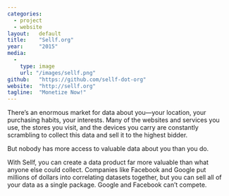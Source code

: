 ```yaml
---
categories:
  - project
  - website
layout:   default
title:    "Sellf.org"
year:     "2015"
media:
  -
    type: image
    url: "/images/sellf.png"
github:   "https://github.com/sellf-dot-org"
website:  "http://sellf.org"
tagline:  "Monetize Now!"
---
```

There’s an enormous market for data about you—your location, your purchasing habits, your interests. Many of the websites and services you use, the stores you visit, and the devices you carry are constantly scrambling to collect this data and sell it to the highest bidder.

But nobody has more access to valuable data about you than you do.

With Sellf, you can create a data product far more valuable than what anyone else could collect. Companies like Facebook and Google put millions of dollars into correlating datasets together, but you can sell all of your data as a single package. Google and Facebook can’t compete.
